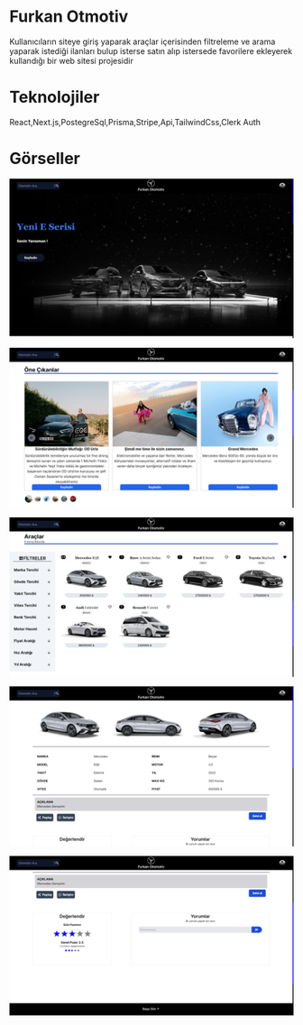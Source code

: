 # Furkan Otmotiv

Kullanıcıların siteye giriş yaparak araçlar içerisinden filtreleme ve arama yaparak istediği ilanları bulup isterse satın alıp istersede favorilere ekleyerek kullandığı bir web sitesi projesidir

# Teknolojiler

React,Next.js,PostegreSql,Prisma,Stripe,Api,TailwindCss,Clerk Auth

# Görseller

![Alt text](<public/images/Ekran Görüntüsü (38).png>)

![Alt text](<public/images/Ekran Görüntüsü (39).png>)

![Alt text](<public/images/Ekran Görüntüsü (40).png>)

![Alt text](<public/images/Ekran Görüntüsü (41).png>)

![Alt text](<public/images/Ekran Görüntüsü (42).png>)
